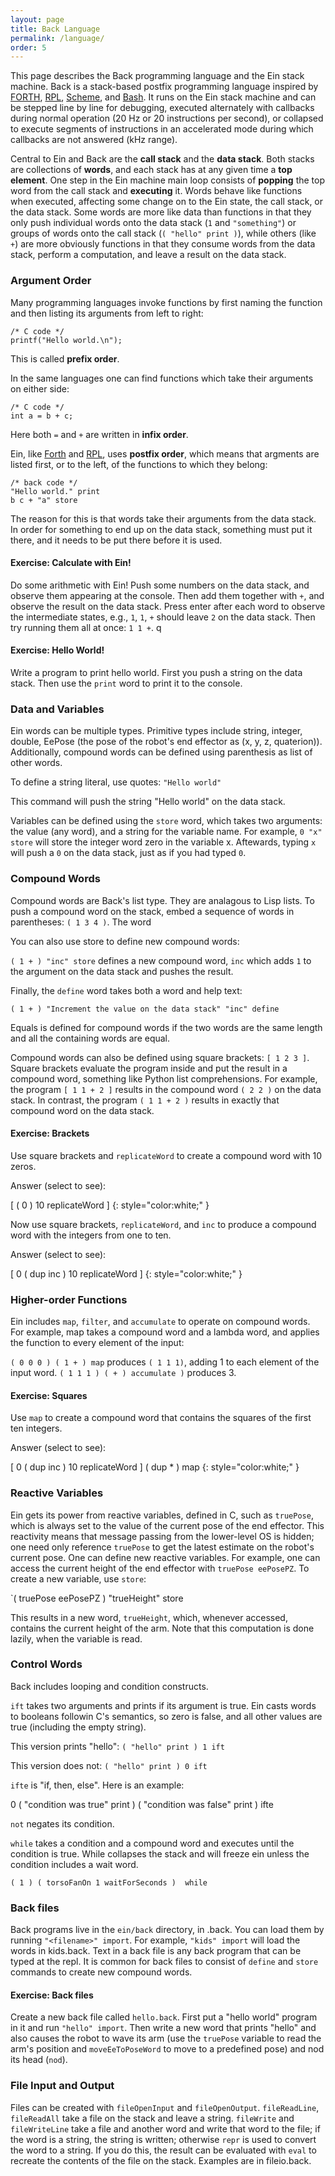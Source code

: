 ```yaml
---
layout: page
title: Back Language
permalink: /language/
order: 5
---
```


This page describes the Back programming language and the Ein stack
machine.  Back is a stack-based postfix programming language inspired
by
[FORTH](https://en.wikipedia.org/wiki/Forth_(programming_language)),
[RPL](https://en.wikipedia.org/wiki/RPL_(programming_language)),
[Scheme](https://en.wikipedia.org/wiki/Scheme_(programming_language)),
and [Bash](https://en.wikipedia.org/wiki/Bash_(Unix_shell)).  It runs
on the Ein stack machine and can be stepped line by line for
debugging, executed alternately with callbacks during normal operation
(20 Hz or 20 instructions per second), or collapsed to execute
segments of instructions in an accelerated mode during which callbacks
are not answered (kHz range).  

Central to Ein and Back are the **call stack** and the **data stack**. Both
stacks are collections of **words**, and each stack has at any given time a **top
element**.  One step in the Ein machine main loop consists of **popping** the top
word from the call stack and **executing** it. Words behave like functions when
executed, affecting some change on to the Ein state, the call stack, or the
data stack. Some words are more like data than functions in that they only push
individual words onto the data stack (`1` and `"something"`) or groups of words
onto the call stack (`( "hello" print )`), while others (like `+`) are more
obviously functions in that they consume words from the data stack, perform a
computation, and leave a result on the data stack.

### Argument Order

Many programming languages invoke functions by first naming the function and then listing its
arguments from left to right:

```
/* C code */
printf("Hello world.\n");
```

This is called **prefix order**.

In the same languages one can find functions which take their arguments on either side:

```
/* C code */
int a = b + c;
```

Here both `=` and `+` are written in **infix order**.

Ein, like
[Forth](https://en.wikipedia.org/wiki/Forth_(programming_language))
and [RPL](https://en.wikipedia.org/wiki/RPL_(programming_language)),
uses **postfix order**, which means that argments are listed first, or
to the left, of the functions to which they belong:

```
/* back code */
"Hello world." print
b c + "a" store
```

The reason for this is that words take their arguments from the data stack. In order for 
something to end up on the data stack, something must put it there, and it needs to be put
there before it is used.

#### Exercise:  Calculate with Ein!

Do some arithmetic with Ein!  Push some numbers on the data stack, and
observe them appearing at the console.  Then add them together with
`+`, and observe the result on the data stack.  Press enter after each
word to observe the intermediate states, e.g., `1`, `1`, `+` should
leave `2` on the data stack.  Then try running them all at once:  `1 1 +`. q


#### Exercise:  Hello World!

Write a program to print hello world.  First you push a string on the
data stack.  Then use the `print` word to print it to the console.


### Data and Variables


Ein words can be multiple types.  Primitive types include string,
integer, double, EePose (the pose of the robot's end effector as (x,
y, z, quaterion)).  Additionally, compound words can be defined using
parenthesis as list of other words.

To define a string literal, use quotes: 
```"Hello world"```

This command will push the string "Hello world" on the data stack. 


Variables can be defined using the `store` word, which takes two
arguments: the value (any word), and a string for the variable name.
For example, `0 "x" store` will store the integer word zero in the
variable x.  Aftewards, typing `x` will push a `0` on the data stack,
just as if you had typed `0`.


### Compound Words

Compound words are Back's list type.  They are analagous to Lisp lists.
To push a compound word on the stack, embed a sequence of words in
parentheses: `( 1 3 4 )`.  The word

You can also use store to define new compound words: 

`( 1 + ) "inc" store` defines a new compound word, `inc` which adds
`1` to the argument on the data stack and pushes the result.


Finally, the `define` word takes both a word and help text: 

`( 1 + ) "Increment the value on the data stack" "inc" define`

Equals is defined for compound words if the two words are the same
length and all the containing words are equal.

Compound words can also be defined using square brackets: `[ 1 2 3 ]`.
Square brackets evaluate the program inside and put the result in a
compound word, something like Python list comprehensions.  For example, the program `[ 1 1 + 2 ]` results in the
compound word `( 2 2 )` on the data stack.  In contrast, the program `( 1 1 + 2 )` results in exactly that compound word on the data stack.


#### Exercise:  Brackets

Use square brackets and `replicateWord` to create a compound word with
10 zeros.

Answer (select to see):

[ ( 0 ) 10 replicateWord ]
{: style="color:white;" }


Now use square brackets, `replicateWord`, and `inc` to produce a
compound word with the integers from one to ten.

Answer (select to see):

[ 0 ( dup inc ) 10 replicateWord ]
{: style="color:white;" }


### Higher-order Functions

Ein includes `map`, `filter`, and `accumulate` to operate on compound
words.  For example, map takes a compound word and a lambda word, and
applies the function to every element of the input:

`( 0 0 0 ) ( 1 + ) map` produces `( 1 1 1)`, adding 1 to each element
of the input word.  `( 1 1 1 ) ( + ) accumulate )` produces 3.  

#### Exercise:  Squares

Use `map` to create a compound word that contains the squares of the first ten integers.

Answer (select to see):

[ 0 ( dup inc ) 10 replicateWord ] ( dup * ) map
{: style="color:white;" }


### Reactive Variables

Ein gets its power from reactive variables, defined in C, such as
`truePose`, which is always set to the value of the current pose of
the end effector.  This reactivity means that message passing from the
lower-level OS is hidden; one need only reference `truePose` to get
the latest estimate on the robot's current pose.  One can define new
reactive variables.  For example, one can access the current height of
the end effector with `truePose eePosePZ`.  To create a new variable,
use `store`:

`( truePose eePosePZ ) "trueHeight" store

This results in a new word, `trueHeight`, which, whenever accessed,
contains the current height of the arm. Note that this computation is
done lazily, when the variable is read.



### Control Words 

Back includes looping and condition constructs.

`ift` takes two arguments and prints if its argument is true.  Ein
casts words to booleans followin C's semantics, so zero is false, and
all other values are true (including the empty string).

This version prints "hello":
`( "hello" print ) 1 ift`

This version does not:
`( "hello" print ) 0 ift`


`ifte` is "if, then, else". Here is an example:

 0 ( "condition was true" print ) ( "condition was false" print )   ifte

`not` negates its condition.

`while` takes a condition and a compound word and executes until the
condition is true.  While collapses the stack and will freeze ein
unless the condition includes a wait word.

`( 1 ) ( torsoFanOn 1 waitForSeconds )  while`


### Back files


Back programs live in the `ein/back` directory, in <filename>.back.
You can load them by running `"<filename>" import`.  For example,
`"kids" import` will load the words in kids.back.  Text in a back file
is any back program that can be typed at the repl.  It is common for
back files to consist of `define` and `store` commands to create new
compound words.

#### Exercise:  Back files

Create a new back file called `hello.back`.  First put a "hello world"
program in it and run `"hello" import`.  Then write a new word that
prints "hello" and also causes the robot to wave its arm (use the
`truePose` variable to read the arm's position and `moveEeToPoseWord`
to move to a predefined pose) and nod its head (`nod`).


### File Input and Output

Files can be created with `fileOpenInput` and `fileOpenOutput`.
`fileReadLine`, `fileReadAll` take a file on the stack and leave a
string.  `fileWrite` and `fileWriteLine` take a file and another word
and write that word to the file; if the word is a string, the string
is written; otherwise `repr` is used to convert the word to a string.
If you do this, the result can be evaluated with `eval` to recreate
the contents of the file on the stack.  Examples are in fileio.back.
